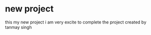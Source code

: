 # new project

this my new project i am very excite to complete the  project 
created by tanmay singh